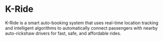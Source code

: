 # K-Ride
K-Ride is a smart auto-booking system that uses real-time location tracking and intelligent algorithms to automatically connect passengers with nearby auto-rickshaw drivers for fast, safe, and affordable rides.
